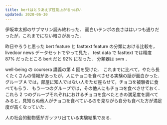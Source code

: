 ```yaml
---
title: bertはとりあえず性能上がるっぽい
updated: 2020-06-30
---
```


伊坂幸太郎のサブマリン読み終わった．
面白いテンポの良さははいつも通りだったが，これまでにない暗さがあった．

昨日やろうと思った bert feature と fasttext feature の分類における比較を，livedoor news データセットでやって見た．
test data で fasttext では精度 87% だったところ bert だと 92% になった．
分類器は svm ．

well-being の coursera 講義の第 4 回を受けた．
これまでに比べて，やたら長くたくさんの情報があったが，人にチョコを食べさせる実験の話が面白かった．
グループ A では，部屋に知人ではない人をただ座らせて，チョコを被験者に食べてもらう．
もう一つのグループでは，その他人にもチョコを食べさせておく．
これら 2 つのグループそれぞれにおけるチョコを食べたときの満足度を調べてみると，見知らぬ他人がチョコを食べているのを見ながら自分も食べた方が満足度が高くなっていた．

人の社会的動物感がガッツリ出ている実験結果である．
